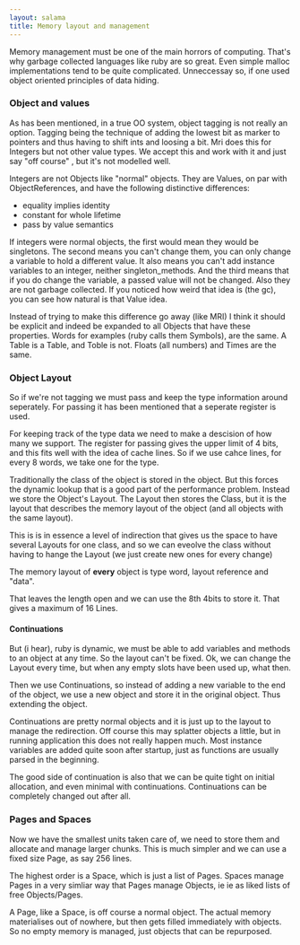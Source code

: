 ```yaml
---
layout: salama
title: Memory layout and management
---
```


Memory management must be one of the main horrors of computing. That's why garbage collected languages like ruby are so great. Even simple malloc implementations tend to be quite complicated. Unneccessay so, if one used object oriented principles of data hiding.

### Object and values

As has been mentioned, in a true OO system, object tagging is not really an option. Tagging being the technique of adding the lowest bit as marker to pointers and thus having to shift ints and loosing a bit. Mri does this for Integers but not other value types. We accept this and work with it and just say "off course" , but it's not modelled well.

Integers are not Objects like "normal" objects. They are Values, on par with ObjectReferences, and have the following distinctive differences:

- equality implies identity
- constant for whole lifetime
- pass by value semantics

If integers were normal objects, the first would mean they would be singletons. The second means you can't change them, you can only change a variable to hold a different value. It also means you can't add instance variables to an integer, neither singleton_methods. And the third means that if you do change the variable, a passed value will not be changed. Also they are not garbage collected. If you noticed how weird that idea is (the gc), you can see how natural is that Value idea.

Instead of trying to make this difference go away (like MRI) I think it should be explicit and indeed be expanded to all Objects that have these properties. Words for examples (ruby calls them Symbols), are the same. A Table is a Table, and Toble is not. Floats (all numbers) and Times are the same.

### Object Layout

So if we're not tagging we must pass and keep the type information around seperately. For passing it has been mentioned that a seperate register is used.

For keeping track of the type data we need to make a descision of how many we support. The register for passing gives the upper limit of 4 bits, and this fits well with the idea of cache lines. So if we use cahce lines, for every 8 words, we take one for the type.

Traditionally the class of the object is stored in the object. But this forces the dynamic lookup that is a good part of the performance problem. Instead we store the Object's Layout. The Layout then stores the Class, but it is the layout that describes the memory layout of the object (and all objects with the same layout).

This is is in essence a level of indirection that gives us the space to have several Layouts for one class, and so we can eveolve the class without having to hange the Layout (we just create new ones for every change)

The memory layout of **every** object is type word, layout reference and "data".

That leaves the length open and we can use the 8th 4bits to store it. That gives a maximum of 16 Lines.

#### Continuations

But (i hear), ruby is dynamic, we must be able to add variables and methods to an object at any time. So the layout can't
be fixed. Ok, we can change the Layout every time, but when any empty slots have been used up, what then.

Then we use Continuations, so instead of adding a new variable to the end of the object, we use a new object and store it
in the original object. Thus extending the object.

Continuations are pretty normal objects and it is just up to the layout to manage the redirection.
Off course this may splatter objects a little, but in running application this does not really happen much. Most instance variables are added quite soon after startup, just as functions are usually parsed in the beginning.

The good side of continuation is also that we can be quite tight on initial allocation, and even minimal with continuations. Continuations can be completely changed out after all.

### Pages and Spaces

Now we have the smallest units taken care of, we need to store them and allocate and manage larger chunks. This is much
simpler and we can use a fixed size Page, as say 256 lines.

The highest order is a Space, which is just a list of Pages. Spaces manage Pages in a very simliar way that Pages manage Objects, ie ie as liked lists of free Objects/Pages.

A Page, like a Space, is off course a normal object. The actual memory materialises out of nowhere, but then gets
filled immediately with objects. So no empty memory is managed, just objects that can be repurposed.
